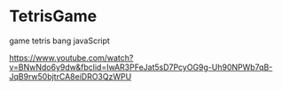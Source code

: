 # TetrisGame
game tetris bang javaScript

https://www.youtube.com/watch?v=BNwNdo6y9dw&fbclid=IwAR3PFeJat5sD7PcyOG9g-Uh90NPWb7qB-JqB9rw50bjtrCA8eiDRO3QzWPU